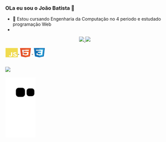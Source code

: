 ### OLa eu sou o João Batista 👋

- 🌱 Estou cursando Engenharia da Computação no 4 periodo e estudado programação Web
- 
<div align="center">
  <a href="https://github.com/Jbrr2021">
  <img height="170em" src="https://github-readme-stats.vercel.app/api?username=Jbrr2021&show_icons=true&theme=dark&include_all_commits=true&count_private=true"/>
  <img height="170em" src="https://github-readme-stats.vercel.app/api/top-langs/?username=Jbrr2021&layout=compact&langs_count=7&theme=dark"/>
</div>
  <div style="display: inline_block"><br>
  <img align="center" alt="Rafa-Js" height="30" width="40" src="https://raw.githubusercontent.com/devicons/devicon/master/icons/javascript/javascript-plain.svg">
  <img align="center" alt="Rafa-HTML" height="30" width="40" src="https://raw.githubusercontent.com/devicons/devicon/master/icons/html5/html5-original.svg">
  <img align="center" alt="Rafa-CSS" height="30" width="40" src="https://raw.githubusercontent.com/devicons/devicon/master/icons/css3/css3-original.svg">
</div>
  
  ##
  
 <div>
   <a href="https://www.linkedin.com/in/jo%C3%A3o-batista-rodrigues-ribeiro-60b333a2/" target="_blank"><img src="https://img.shields.io/badge/-LinkedIn-%230077B5?style=for-the-badge&logo=linkedin&logoColor=white" target="_blank"></a> 
 </div>
  
  ![Snake animation](https://github.com/Jbrr2021/Jbrr2021/blob/output/github-contribution-grid-snake.svg)
